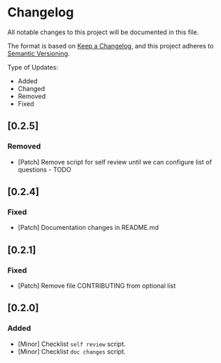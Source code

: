 # Changelog
All notable changes to this project will be documented in this file.

The format is based on [Keep a Changelog](https://keepachangelog.com/en/1.0.0/),
and this project adheres to [Semantic Versioning](https://semver.org/spec/v2.0.0.html).

Type of Updates:
- Added
- Changed
- Removed
- Fixed

## [0.2.5]

### Removed
- [Patch] Remove script for self review until we can configure list of questions - TODO

## [0.2.4]

### Fixed
- [Patch] Documentation changes in README.md


## [0.2.1]

### Fixed
- [Patch] Remove file CONTRIBUTING from optional list


## [0.2.0]

### Added
- [Minor] Checklist `self review` script.
- [Minor] Checklist `doc changes` script.

